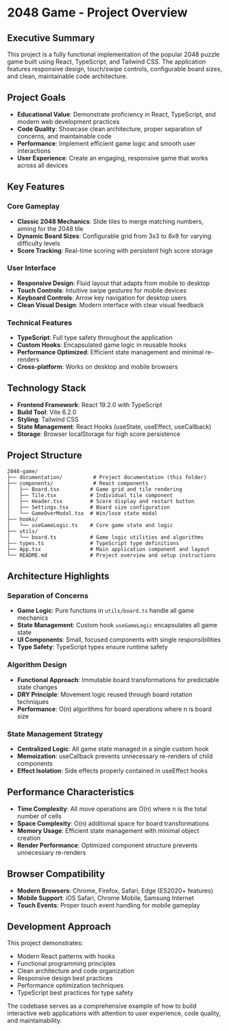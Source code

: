 # 2048 Game - Project Overview

## Executive Summary

This project is a fully functional implementation of the popular 2048 puzzle game built using React, TypeScript, and Tailwind CSS. The application features responsive design, touch/swipe controls, configurable board sizes, and clean, maintainable code architecture.

## Project Goals

- **Educational Value**: Demonstrate proficiency in React, TypeScript, and modern web development practices
- **Code Quality**: Showcase clean architecture, proper separation of concerns, and maintainable code
- **Performance**: Implement efficient game logic and smooth user interactions
- **User Experience**: Create an engaging, responsive game that works across all devices

## Key Features

### Core Gameplay
- **Classic 2048 Mechanics**: Slide tiles to merge matching numbers, aiming for the 2048 tile
- **Dynamic Board Sizes**: Configurable grid from 3x3 to 8x8 for varying difficulty levels
- **Score Tracking**: Real-time scoring with persistent high score storage

### User Interface
- **Responsive Design**: Fluid layout that adapts from mobile to desktop
- **Touch Controls**: Intuitive swipe gestures for mobile devices
- **Keyboard Controls**: Arrow key navigation for desktop users
- **Clean Visual Design**: Modern interface with clear visual feedback

### Technical Features
- **TypeScript**: Full type safety throughout the application
- **Custom Hooks**: Encapsulated game logic in reusable hooks
- **Performance Optimized**: Efficient state management and minimal re-renders
- **Cross-platform**: Works on desktop and mobile browsers

## Technology Stack

- **Frontend Framework**: React 19.2.0 with TypeScript
- **Build Tool**: Vite 6.2.0
- **Styling**: Tailwind CSS
- **State Management**: React Hooks (useState, useEffect, useCallback)
- **Storage**: Browser localStorage for high score persistence

## Project Structure

```
2048-game/
├── documentation/          # Project documentation (this folder)
├── components/             # React components
│   ├── Board.tsx          # Game grid and tile rendering
│   ├── Tile.tsx           # Individual tile component
│   ├── Header.tsx         # Score display and restart button
│   ├── Settings.tsx       # Board size configuration
│   └── GameOverModal.tsx  # Win/lose state modal
├── hooks/
│   └── useGameLogic.ts    # Core game state and logic
├── utils/
│   └── board.ts           # Game logic utilities and algorithms
├── types.ts               # TypeScript type definitions
├── App.tsx                # Main application component and layout
└── README.md              # Project overview and setup instructions
```

## Architecture Highlights

### Separation of Concerns
- **Game Logic**: Pure functions in `utils/board.ts` handle all game mechanics
- **State Management**: Custom hook `useGameLogic` encapsulates all game state
- **UI Components**: Small, focused components with single responsibilities
- **Type Safety**: TypeScript types ensure runtime safety

### Algorithm Design
- **Functional Approach**: Immutable board transformations for predictable state changes
- **DRY Principle**: Movement logic reused through board rotation techniques
- **Performance**: O(n) algorithms for board operations where n is board size

### State Management Strategy
- **Centralized Logic**: All game state managed in a single custom hook
- **Memoization**: useCallback prevents unnecessary re-renders of child components
- **Effect Isolation**: Side effects properly contained in useEffect hooks

## Performance Characteristics

- **Time Complexity**: All move operations are O(n) where n is the total number of cells
- **Space Complexity**: O(n) additional space for board transformations
- **Memory Usage**: Efficient state management with minimal object creation
- **Render Performance**: Optimized component structure prevents unnecessary re-renders

## Browser Compatibility

- **Modern Browsers**: Chrome, Firefox, Safari, Edge (ES2020+ features)
- **Mobile Support**: iOS Safari, Chrome Mobile, Samsung Internet
- **Touch Events**: Proper touch event handling for mobile gameplay

## Development Approach

This project demonstrates:
- Modern React patterns with hooks
- Functional programming principles
- Clean architecture and code organization
- Responsive design best practices
- Performance optimization techniques
- TypeScript best practices for type safety

The codebase serves as a comprehensive example of how to build interactive web applications with attention to user experience, code quality, and maintainability.

